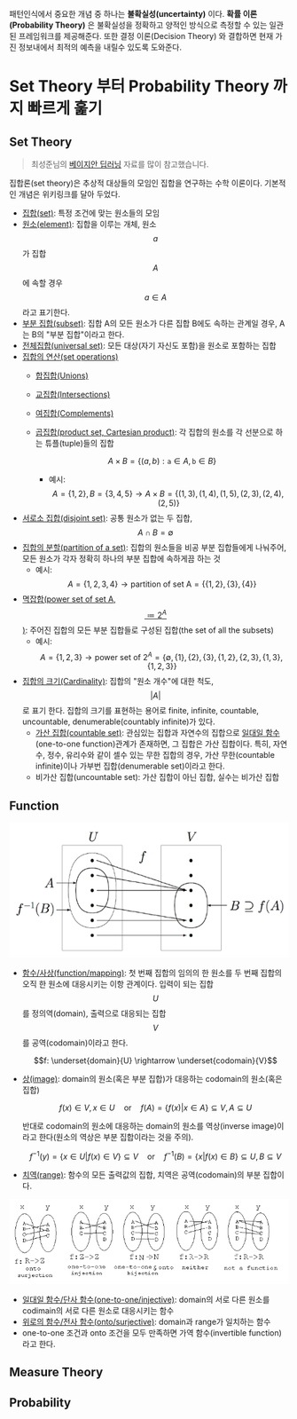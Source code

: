 패턴인식에서 중요한 개념 중 하나는 **불확실성(uncertainty)** 이다. **확률 이론(Probability Theory)** 은 불확실성을 정확하고 양적인 방식으로 측정할 수 있는 일관된 프레임워크를 제공해준다. 또한 결정 이론(Decision Theory) 와 결합하면 현재 가진 정보내에서 최적의 예측을 내릴수 있도록 도와준다.

# Set Theory 부터 Probability Theory 까지 빠르게 훑기

## Set Theory

> 최성준님의 [베이지안 딥러닝](https://www.edwith.org/bayesiandeeplearning/) 자료를 많이 참고했습니다.

집합론(set theory)은 추상적 대상들의 모임인 집합을 연구하는 수학 이론이다. 기본적인 개념은 위키링크를 달아 두었다.

* [집합(set)](https://ko.wikipedia.org/wiki/집합): 특정 조건에 맞는 원소들의 모임
* [원소(element)](https://ko.wikipedia.org/wiki/원소_\(수학\) ): 집합을 이루는 개체, 원소 $$a$$가 집합 $$A$$에 속할 경우 $$a \in A$$라고 표기한다.
* [부분 집합(subset)](https://ko.wikipedia.org/wiki/부분집합): 집합 A의 모든 원소가 다른 집합 B에도 속하는 관계일 경우, A는 B의 "부분 집합"이라고 한다.
* [전체집합(universal set)](https://ko.wikipedia.org/wiki/전체집합): 모든 대상(자기 자신도 포함)을 원소로 포함하는 집합
* [집합의 연산(set operations)](https://en.wikipedia.org/wiki/Set_\(mathematics\)#Basic_operations) 
    * [합집합(Unions)](https://ko.wikipedia.org/wiki/합집합)
    * [교집합(Intersections)](https://ko.wikipedia.org/wiki/교집합)
    * [여집합(Complements)](https://ko.wikipedia.org/wiki/여집합)
    * [곱집합(product set, Cartesian product)](https://ko.wikipedia.org/wiki/곱집합): 각 집합의 원소를 각 선분으로 하는 튜플(tuple)들의 집합 
        
        $$ A \times B = \{ (a, b): \mathtt{a} \in A, \mathtt{b} \in B\}$$
        
        * 예시: $$A = \{ 1, 2 \}, B = \{ 3, 4, 5 \} \rightarrow A \times B = \{ (1,3), (1,4), (1,5), (2,3), (2,4), (2,5) \}$$
* [서로소 집합(disjoint set)](https://ko.wikipedia.org/wiki/서로소_집합): 공통 원소가 없는 두 집합, $$A \cap B = \emptyset $$
* [집합의 분할(partition of a set)](https://ko.wikipedia.org/wiki/집합의_분할): 집합의 원소들을 비공 부분 집합들에게 나눠주어, 모든 원소가 각자 정확히 하나의 부분 집합에 속하게끔 하는 것
    * 예시: $$A = \{ 1, 2, 3, 4 \} \rightarrow \text{partition of set A} = \{ \{1, 2\}, \{3\}, \{4\} \}$$
* [멱잡합(power set of set A, $$\coloneqq 2^A$$)](https://ko.wikipedia.org/wiki/멱집합): 주어진 집합의 모든 부분 집합들로 구성된 집합(the set of all the subsets)
    * 예시: $$A = \{ 1, 2, 3 \} \rightarrow \text{power set of 2}^A = \{ \emptyset, \{1\},\{2\},\{3\},\{1,2\},\{2,3\},\{1,3\},\{1,2,3\} \} $$
* [집합의 크기(Cardinality)](https://ko.wikipedia.org/wiki/집합의_크기): 집합의 "원소 개수"에 대한 척도, $$\vert A \vert $$로 표기 한다. 집합의 크기를 표현하는 용어로 finite, infinite, countable, uncountable, denumerable(countably infinite)가 있다.
    * [가산 집합(countable set)](https://ko.wikipedia.org/wiki/가산_집합): 관심있는 집합과 자연수의 집합으로 [일대일 함수](https://ko.wikipedia.org/wiki/단사_함수)(one-to-one function)관계가 존재하면, 그 집합은 가산 집합이다. 특히, 자연수, 정수, 유리수와 같이 셀수 있는 무한 집합의 경우, 가산 무한(countable infinite)이나 가부번 집합(denumerable set)이라고 한다.
    * 비가산 집합(uncountable set): 가산 집합이 아닌 집합, 실수는 비가산 집합

## Function

![1.2.1](/figs/chapter-2/1.2.1-function.png)

* [함수/사상(function/mapping)](https://ko.wikipedia.org/wiki/함수): 첫 번째 집합의 임의의 한 원소를 두 번째 집합의 오직 한 원소에 대응시키는 이항 관계이다. 입력이 되는 집합 $$U$$를 정의역(domain), 출력으로 대응되는 집합 $$V$$를 공역(codomain)이라고 한다. 
    
    $$f: \underset{domain}{U} \rightarrow \underset{codomain}{V}$$

* [상(image)](https://ko.wikipedia.org/wiki/상_\(수학\)): domain의 원소(혹은 부분 집합)가 대응하는 codomain의 원소(혹은 집합) 
    
    $$f(x) \in V, x \in U \quad \text{or} \quad f(A) = \{ f(x) \vert x \in A \} \subseteq V, A \subseteq U $$

    반대로 codomain의 원소에 대응하는 domain의 원소를 역상(inverse image)이라고 한다(원소의 역상은 부분 집합이라는 것을 주의).

    $$f^{-1}(y) = \{ x \in U \vert f(x) \in V \} \subseteq V \quad \text{or} \quad f^{-1}(B) = \{ x \vert f(x) \in B \} \subseteq U, B \subseteq V$$
* [치역(range)](https://ko.wikipedia.org/wiki/치역): 함수의 모든 출력값의 집합, 치역은 공역(codomain)의 부분 집합이다.

![1.2.2](/figs/chapter-2/1.2.2-invertible.png)

* [일대일 함수/단사 함수(one-to-one/injective)](https://ko.wikipedia.org/wiki/단사_함수): domain의 서로 다른 원소를 codimain의 서로 다른 원소로 대응시키는 함수
* [위로의 함수/전사 함수(onto/surjective)](https://ko.wikipedia.org/wiki/전사_함수): domain과 range가 일치하는 함수
* one-to-one 조건과 onto 조건을 모두 만족하면 가역 함수(invertible function)라고 한다.

## Measure Theory




## Probability

